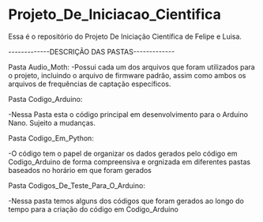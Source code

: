 # Projeto_De_Iniciacao_Cientifica
Essa é o repositório do Projeto De Iniciação Científica de Felipe e Luisa.

-------------DESCRIÇÃO DAS PASTAS-------------

Pasta Audio_Moth:
 -Possui cada um dos arquivos que foram utilizados para o projeto, incluindo o arquivo de firmware padrão, assim como ambos os arquivos de frequências de captação específicos.
 
Pasta Codigo_Arduino:

 -Nessa Pasta esta o código principal em desenvolvimento para o Arduino Nano. Sujeito a mudanças.
 
Pasta Codigo_Em_Python:

 -O código tem o papel de organizar os dados gerados pelo código em Codigo_Arduino de forma compreensiva e orgnizada em diferentes pastas baseados no horário em que foram gerados
 
Pasta Codigos_De_Teste_Para_O_Arduino:

 -Nessa pasta temos alguns dos códigos que foram gerados ao longo do tempo para a criação do código em Codigo_Arduino
